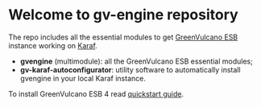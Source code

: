 # Welcome to gv-engine repository

The repo includes all the essential modules to get [GreenVulcano ESB](http://www.greenvulcano.com) instance working on [Karaf](http://karaf.apache.org/).

* **gvengine** (multimodule): all the GreenVulcano ESB essential modules;
* **gv-karaf-autoconfigurator**: utility software to automatically install gvengine in your local Karaf instance.

To install GreenVulcano ESB 4 read [quickstart guide](./quickstart-guide.md).
